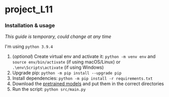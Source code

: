 # project_L11

### Installation & usage
*This guide is temporary, could change at any time*

I'm using `python 3.9.4`

1. (*optional*) Create virtual env and activate it: `python -m venv env` and `source env/bin/activate` (if using macOS/Linux) or `.\env\Scripts\activate` (if using Windows)
2. Upgrade pip: `python -m pip install --upgrade pip`
3. Install dependencies: `python -m pip install -r requirements.txt`
4. Download the [pretrained models](https://github.com/CorentinJ/Real-Time-Voice-Cloning/wiki/Pretrained-models) and put them in the correct directories
5. Run the script: `python src/main.py`
